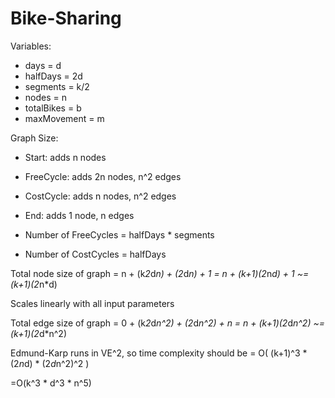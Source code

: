 # Bike-Sharing

Variables:

* days = d
* halfDays = 2d
* segments = k/2 
* nodes = n
* totalBikes = b 
* maxMovement = m


Graph Size:

* Start: adds n nodes 
* FreeCycle: adds 2n nodes, n^2 edges
* CostCycle: adds n nodes, n^2 edges
* End: adds 1 node, n edges

* Number of FreeCycles = halfDays * segments
* Number of CostCycles = halfDays

Total node size of graph = n + (k*2*d*n) + (2*d*n) + 1 = n + (k+1)(2*n*d) + 1 ~= (k+1)(2*n*d)

Scales linearly with all input parameters

Total edge size of graph = 0 + (k*2*d*n^2) + (2*d*n^2) + n = n + (k+1)(2*d*n^2) ~= (k+1)(2*d*n^2)

Edmund-Karp runs in VE^2, so time complexity should be = O( (k+1)^3 * (2*n*d) * (2*d*n^2)^2 )

=O(k^3 * d^3 * n^5)